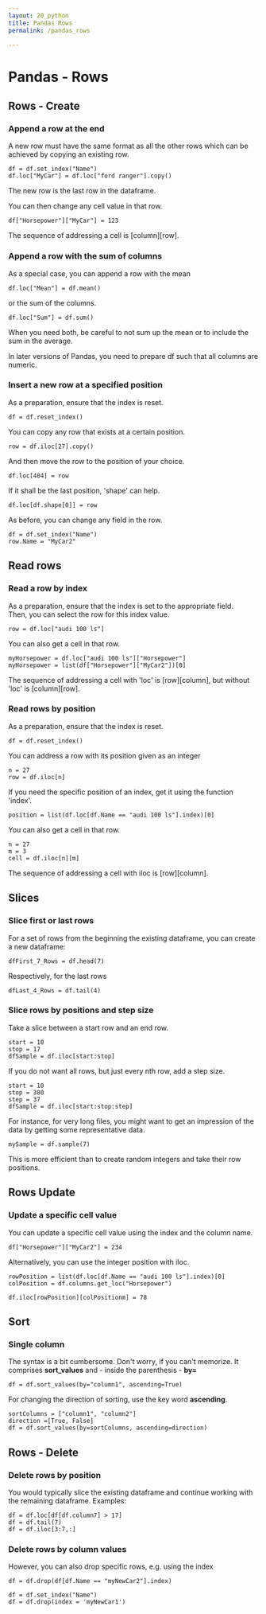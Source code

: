 ```yaml
---
layout: 20_python
title: Pandas Rows
permalink: /pandas_rows

---
```


# Pandas - Rows

## Rows - Create

### Append a row at the end

A new row must have the same format as all the other rows which can be achieved by copying an existing row.

>
    df = df.set_index("Name")
    df.loc["MyCar"] = df.loc["ford ranger"].copy()

The new row is the last row in the dataframe.

You can then change any cell value in that row.

>    
    df["Horsepower"]["MyCar"] = 123

The sequence of addressing a cell is [column][row].

### Append a row with the sum of columns

As a special case, you can append a row with the mean 

>    
    df.loc["Mean"] = df.mean()

or the sum of the columns. 
>
    df.loc["Sum"] = df.sum()

When you need both, be careful to not sum up the mean or to include the sum in the average.

In later versions of Pandas, you need to prepare df such that all columns are numeric.

### Insert a new row at a specified position

As a preparation, ensure that the index is reset.
>
    df = df.reset_index()

You can copy any row that exists at a certain position. 
>
    row = df.iloc[27].copy()

And then move the row to the position of your choice. 

>
    df.loc[404] = row

If it shall be the last position, 'shape' can help.
>
    df.loc[df.shape[0]] = row


As before, you can change any field in the row.
>
    df = df.set_index("Name")
    row.Name = "MyCar2"



## Read rows

### Read a row by index

As a preparation, ensure that the index is set to the appropriate field.<br>
Then, you can select the row for this index value.
>
    row = df.loc["audi 100 ls"]

You can also get a cell in that row.
>
    myHorsepower = df.loc["audi 100 ls"]["Horsepower"]    
    myHorsepower = list(df["Horsepower"]["MyCar2"])[0]

The sequence of addressing a cell with 'loc' is [row][column], but without 'loc' is [column][row]. 


### Read rows by position

As a preparation, ensure that the index is reset.
>
    df = df.reset_index()

You can address a row with its position given as an integer
>
    n = 27
    row = df.iloc[n]

If you need the specific position of an index, get it using the function 'index'. 
>
    position = list(df.loc[df.Name == "audi 100 ls"].index)[0]

You can also get a cell in that row.
>
    n = 27
    m = 3
    cell = df.iloc[n][m]    

The sequence of addressing a cell with iloc is [row][column].    


## Slices

### Slice first or last rows

For a set of rows from the beginning the existing dataframe, you can create a new dataframe:

>
    dfFirst_7_Rows = df.head(7)

Respectively, for the last rows    

>
    dfLast_4_Rows = df.tail(4)


### Slice rows by positions and step size

Take a slice between a start row and an end row.

>
    start = 10
    stop = 17
    dfSample = df.iloc[start:stop]  


If you do not want all rows, but just every nth row, add a step size.

>
    start = 10
    stop = 380
    step = 37
    dfSample = df.iloc[start:stop:step]    

For instance, for very long files, you might want to get an impression of the data by getting some representative data.

>
    mySample = df.sample(7)

This is more efficient than to create random integers and take their row positions.

## Rows Update

### Update a specific cell value


You can update a specific cell value using the index and the column name.
>    
    df["Horsepower"]["MyCar2"] = 234    


Alternatively, you can use the integer position with iloc. 

>
    rowPosition = list(df.loc[df.Name == "audi 100 ls"].index)[0]
    colPosition = df.columns.get_loc("Horsepower")

>
    df.iloc[rowPosition][colPositionm] = 78

## Sort

### Single column

The syntax is a bit cumbersome. Don't worry, if you can't memorize.
It comprises **sort_values** and - inside the parenthesis - **by=**

> 
    df = df.sort_values(by="column1", ascending=True)

For changing the direction of sorting, use the key word **ascending**.

>
    sortColumns = ["column1", "column2"]
    direction =[True, False]
    df = df.sort_values(by=sortColumns, ascending=direction)    


## Rows - Delete

### Delete rows by position

You would typically slice the existing dataframe and continue working with the remaining dataframe. Examples:

>
    df = df.loc[df[df.column7] > 17]
    df = df.tail(7)
    df = df.iloc[3:7,:]


### Delete rows by column values

However, you can also drop specific rows, e.g. using the index

>
    df = df.drop(df[df.Name == "myNewCar2"].index)

>
    df = df.set_index("Name")
    df = df.drop(index = 'myNewCar1')

